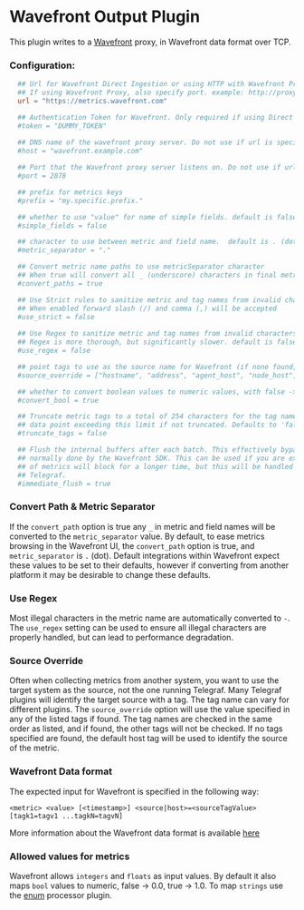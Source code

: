 # Wavefront Output Plugin

This plugin writes to a [Wavefront](https://www.wavefront.com) proxy, in Wavefront data format over TCP.


### Configuration:

```toml
  ## Url for Wavefront Direct Ingestion or using HTTP with Wavefront Proxy
  ## If using Wavefront Proxy, also specify port. example: http://proxyserver:2878
  url = "https://metrics.wavefront.com"

  ## Authentication Token for Wavefront. Only required if using Direct Ingestion
  #token = "DUMMY_TOKEN"  
  
  ## DNS name of the wavefront proxy server. Do not use if url is specified
  #host = "wavefront.example.com"

  ## Port that the Wavefront proxy server listens on. Do not use if url is specified
  #port = 2878

  ## prefix for metrics keys
  #prefix = "my.specific.prefix."

  ## whether to use "value" for name of simple fields. default is false
  #simple_fields = false

  ## character to use between metric and field name.  default is . (dot)
  #metric_separator = "."

  ## Convert metric name paths to use metricSeparator character
  ## When true will convert all _ (underscore) characters in final metric name. default is true
  #convert_paths = true

  ## Use Strict rules to sanitize metric and tag names from invalid characters
  ## When enabled forward slash (/) and comma (,) will be accepted
  #use_strict = false
  
  ## Use Regex to sanitize metric and tag names from invalid characters
  ## Regex is more thorough, but significantly slower. default is false
  #use_regex = false

  ## point tags to use as the source name for Wavefront (if none found, host will be used)
  #source_override = ["hostname", "address", "agent_host", "node_host"]

  ## whether to convert boolean values to numeric values, with false -> 0.0 and true -> 1.0. default is true
  #convert_bool = true

  ## Truncate metric tags to a total of 254 characters for the tag name value. Wavefront will reject any 
  ## data point exceeding this limit if not truncated. Defaults to 'false' to provide backwards compatibility.
  #truncate_tags = false

  ## Flush the internal buffers after each batch. This effectively bypasses the background sending of metrics
  ## normally done by the Wavefront SDK. This can be used if you are experiencing buffer overruns. The sending 
  ## of metrics will block for a longer time, but this will be handled gracefully by the internal buffering in
  ## Telegraf.
  #immediate_flush = true
```


### Convert Path & Metric Separator
If the `convert_path` option is true any `_` in metric and field names will be converted to the `metric_separator` value. 
By default, to ease metrics browsing in the Wavefront UI, the `convert_path` option is true, and `metric_separator` is `.` (dot). 
Default integrations within Wavefront expect these values to be set to their defaults, however if converting from another platform
it may be desirable to change these defaults.


### Use Regex
Most illegal characters in the metric name are automatically converted to `-`.  
The `use_regex` setting can be used to ensure all illegal characters are properly handled, but can lead to performance degradation.


### Source Override
Often when collecting metrics from another system, you want to use the target system as the source, not the one running Telegraf. 
Many Telegraf plugins will identify the target source with a tag. The tag name can vary for different plugins. The `source_override`
option will use the value specified in any of the listed tags if found. The tag names are checked in the same order as listed, 
and if found, the other tags will not be checked. If no tags specified are found, the default host tag will be used to identify the 
source of the metric.


### Wavefront Data format
The expected input for Wavefront is specified in the following way:
```
<metric> <value> [<timestamp>] <source|host>=<sourceTagValue> [tagk1=tagv1 ...tagkN=tagvN]
```
More information about the Wavefront data format is available [here](https://community.wavefront.com/docs/DOC-1031)


### Allowed values for metrics
Wavefront allows `integers` and `floats` as input values.  By default it also maps `bool` values to numeric, false -> 0.0, 
true -> 1.0.  To map `strings` use the [enum](../../processors/enum) processor plugin.
